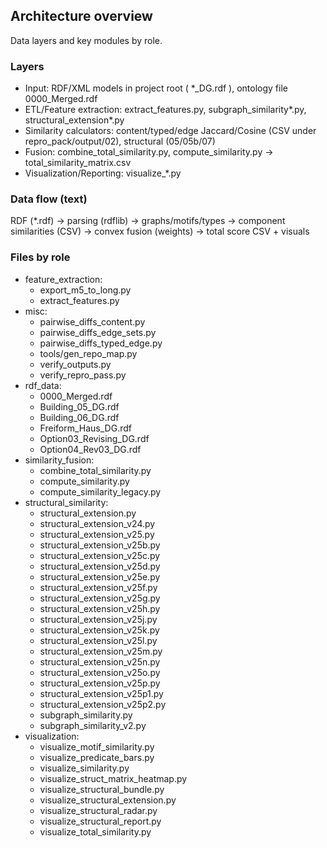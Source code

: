 ## Architecture overview
Data layers and key modules by role.

### Layers
- Input: RDF/XML models in project root ( *_DG.rdf ), ontology file 0000_Merged.rdf
- ETL/Feature extraction: extract_features.py, subgraph_similarity*.py, structural_extension*.py
- Similarity calculators: content/typed/edge Jaccard/Cosine (CSV under repro_pack/output/02), structural (05/05b/07)
- Fusion: combine_total_similarity.py, compute_similarity.py -> total_similarity_matrix.csv
- Visualization/Reporting: visualize_*.py

### Data flow (text)
RDF (*.rdf) -> parsing (rdflib) -> graphs/motifs/types -> component similarities (CSV) -> convex fusion (weights) -> total score CSV + visuals

### Files by role
- feature_extraction:
  - export_m5_to_long.py
  - extract_features.py
- misc:
  - pairwise_diffs_content.py
  - pairwise_diffs_edge_sets.py
  - pairwise_diffs_typed_edge.py
  - tools/gen_repo_map.py
  - verify_outputs.py
  - verify_repro_pass.py
- rdf_data:
  - 0000_Merged.rdf
  - Building_05_DG.rdf
  - Building_06_DG.rdf
  - Freiform_Haus_DG.rdf
  - Option03_Revising_DG.rdf
  - Option04_Rev03_DG.rdf
- similarity_fusion:
  - combine_total_similarity.py
  - compute_similarity.py
  - compute_similarity_legacy.py
- structural_similarity:
  - structural_extension.py
  - structural_extension_v24.py
  - structural_extension_v25.py
  - structural_extension_v25b.py
  - structural_extension_v25c.py
  - structural_extension_v25d.py
  - structural_extension_v25e.py
  - structural_extension_v25f.py
  - structural_extension_v25g.py
  - structural_extension_v25h.py
  - structural_extension_v25j.py
  - structural_extension_v25k.py
  - structural_extension_v25l.py
  - structural_extension_v25m.py
  - structural_extension_v25n.py
  - structural_extension_v25o.py
  - structural_extension_v25p.py
  - structural_extension_v25p1.py
  - structural_extension_v25p2.py
  - subgraph_similarity.py
  - subgraph_similarity_v2.py
- visualization:
  - visualize_motif_similarity.py
  - visualize_predicate_bars.py
  - visualize_similarity.py
  - visualize_struct_matrix_heatmap.py
  - visualize_structural_bundle.py
  - visualize_structural_extension.py
  - visualize_structural_radar.py
  - visualize_structural_report.py
  - visualize_total_similarity.py
